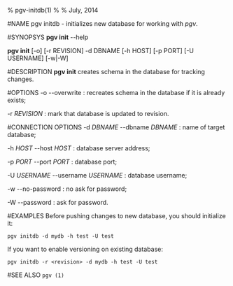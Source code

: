 % pgv-initdb(1)
%
% July, 2014

#NAME
pgv initdb - initializes new database for working with *pgv*.

#SYNOPSYS
**pgv init** --help

**pgv init** [-o] [-r REVISION] -d DBNAME [-h HOST] [-p PORT] [-U USERNAME] [-w|-W]

#DESCRIPTION
**pgv init** creates schema in the database for tracking changes.

#OPTIONS
-o --overwrite
:	recreates schema in the database if it is already exists;

-r *REVISION*
:	mark that database is updated to revision.

#CONNECTION OPTIONS
-d *DBNAME* --dbname *DBNAME*
:	name of target database;

-h *HOST* --host *HOST*
:	database server address;

-p *PORT* --port *PORT*
:	database port;

-U *USERNAME* --username *USERNAME*
:	database username;

-w --no-password
:	no ask for password;

-W --password
:	ask for password.

#EXAMPLES
Before pushing changes to new database, you should initialize it:

	pgv initdb -d mydb -h test -U test

If you want to enable versioning on existing database:

	pgv initdb -r <revision> -d mydb -h test -U test

#SEE ALSO
`pgv (1)`
